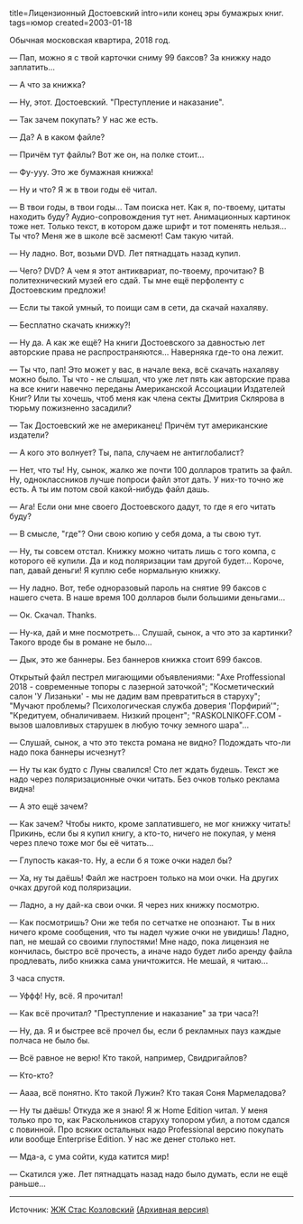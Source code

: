 title=Лицензионный Достоевский
intro=или конец эры бумажрых книг.
tags=юмор
created=2003-01-18

Обычная московская квартира, 2018 год.

&mdash; Пап, можно я с твой карточки сниму 99 баксов? За книжку надо заплатить…

&mdash; А что за книжка?

&mdash; Ну, этот. Достоевский. "Преступление и наказание".

&mdash; Так зачем покупать? У нас же есть.

&mdash; Да? А в каком файле?

&mdash; Причём тут файлы? Вот же он, на полке стоит…

&mdash; Фу-ууу. Это же бумажная книжка!

&mdash; Ну и что? Я ж в твои годы её читал.

&mdash; В твои годы, в твои годы… Там поиска нет. Как я, по-твоему, цитаты находить буду? Аудио-сопровождения тут нет. Анимационных картинок тоже нет. Только текст, в котором даже шрифт и тот поменять нельзя… Ты что? Меня же в школе всё засмеют! Сам такую читай.

&mdash; Ну ладно. Вот, возьми DVD. Лет пятнадцать назад купил.

&mdash; Чего? DVD? А чем я этот антиквариат, по-твоему, прочитаю? В политехнический музей его сдай. Ты мне ещё перфоленту с Достоевским предложи!

&mdash; Если ты такой умный, то поищи сам в сети, да скачай нахаляву.

&mdash; Бесплатно скачать книжку?!

&mdash; Ну да. А как же ещё? На книги Достоевского за давностью лет авторские права не распространяются… Наверняка где-то она лежит.

&mdash; Ты что, пап! Это может у вас, в начале века, всё скачать нахаляву можно было. Ты что - не слышал, что уже лет пять как авторские права на все книги навечно переданы Американской Ассоциации Издателей Книг? Или ты хочешь, чтоб меня как члена секты Дмитрия Склярова в тюрьму пожизненно засадили?

&mdash; Так Достоевский же не американец! Причём тут американские издатели?

&mdash; А кого это волнует? Ты, папа, случаем не антиглобалист?

&mdash; Нет, что ты! Ну, сынок, жалко же почти 100 долларов тратить за файл. Ну, одноклассников лучше попроси файл этот дать. У них-то точно же есть. А ты им потом свой какой-нибудь файл дашь.

&mdash; Ага! Если они мне своего Достоевского дадут, то где я его читать буду?

&mdash; В смысле, "где"? Они свою копию у себя дома, а ты свою тут.

&mdash; Ну, ты совсем отстал. Книжку можно читать лишь с того компа, с которого её купили. Да и код поляризации там другой будет… Короче, пап, давай деньги! Я куплю себе нормальную книжку.

&mdash; Ну ладно. Вот, тебе одноразовый пароль на снятие 99 баксов с нашего счета. В наше время 100 долларов были большими деньгами…

&mdash; Ок. Скачал. Thanks.

&mdash; Ну-ка, дай и мне посмотреть… Слушай, сынок, а что это за картинки? Такого вроде бы в романе не было…

&mdash; Дык, это же баннеры. Без баннеров книжка стоит 699 баксов.

Открытый файл пестрел мигающими объявлениями: "Axe Proffessional 2018 - современные топоры с лазерной заточкой"; "Косметический салон 'У Лизаньки' - мы не дадим вам превратиться в старуху"; "Мучают проблемы? Психологическая служба доверия 'Порфирий'"; "Кредитуем, обналичиваем. Низкий процент"; "RASKOLNIKOFF.COM - вызов шаловливых старушек в любую точку земного шара"…

&mdash; Слушай, сынок, а что это текста романа не видно? Подождать что-ли надо пока баннеры исчезнут?

&mdash; Ну ты как будто с Луны свалился! Сто лет ждать будешь. Текст же надо через поляризационные очки читать. Без очков только реклама видна!

&mdash; А это ещё зачем?

&mdash; Как зачем? Чтобы никто, кроме заплатившего, не мог книжку читать! Прикинь, если бы я купил книгу, а кто-то, ничего не покупая, у меня через плечо тоже мог бы её читать…

&mdash; Глупость какая-то. Ну, а если б я тоже очки надел бы?

&mdash; Ха, ну ты даёшь! Файл же настроен только на мои очки. На других очках другой код поляризации.

&mdash; Ладно, а ну дай-ка свои очки. Я через них книжку посмотрю.

&mdash; Как посмотришь? Они же тебя по сетчатке не опознают. Ты в них ничего кроме сообщения, что ты надел чужие очки не увидишь! Ладно, пап, не мешай со своими глупостями! Мне надо, пока лицензия не кончилась, быстро всё прочесть, а иначе надо будет либо аренду файла продлевать, либо книжка сама уничтожится. Не мешай, я читаю…

3 часа спустя.

&mdash; Уффф! Ну, всё. Я прочитал!

&mdash; Как всё прочитал? "Преступление и наказание" за три часа?!

&mdash; Ну, да. Я и быстрее всё прочел бы, если б рекламных пауз каждые полчаса не было бы.

&mdash; Всё равное не верю! Кто такой, например, Свидригайлов?

&mdash; Кто-кто?

&mdash; Аааа, всё понятно. Кто такой Лужин? Кто такая Соня Мармеладова?

&mdash; Ну ты даёшь! Откуда же я знаю! Я ж Home Edition читал. У меня только про то, как Раскольников старуху топором убил, а потом сдался с повинной. Про всяких остальных надо Professional версию покупать или вообще Enterprise Edition. У нас же денег столько нет.

&mdash; Мда-а, с ума сойти, куда катится мир!

&mdash; Скатился уже. Лет пятнадцать назад надо было думать, если не ещё раньше…

----

Источник: [ЖЖ Стас Козловский](https://ctac.livejournal.com/15484.html)
[(Архивная версия)](http://archive.is/NIpqa)
